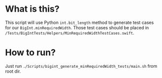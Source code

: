 # What is this?
This script will use Python `int.bit_length` method to generate test cases for our `BigInt.minRequiredWidth`.
Those test cases should be placed in `/Tests/BigIntTests/Helpers/MinRequiredWidthTestCases.swift`.

# How to run?
Just run `./Scripts/bigint_generate_minRequiredWidth_tests/main.sh` from root dir.
